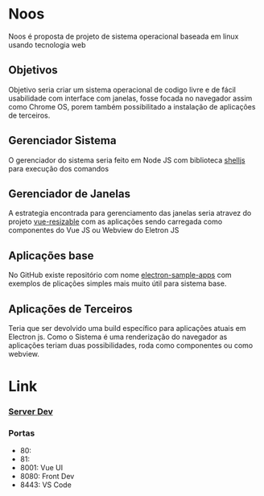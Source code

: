 # Noos
Noos é proposta de projeto de sistema operacional baseada em linux usando tecnologia web 

## Objetivos
Objetivo seria criar um sistema operacional de codigo livre e de fácil usabilidade com interface com janelas, fosse focada no navegador assim como Chrome OS, porem também possibilitado a instalação de aplicações de terceiros.

## Gerenciador Sistema
O gerenciador do sistema seria feito em Node JS com biblioteca [shelljs](https://github.com/shelljs/shelljs) para execução dos comandos

## Gerenciador de Janelas 
A estrategia encontrada para gerenciamento das janelas seria atravez do projeto [vue-resizable](https://github.com/nikitasnv/vue-resizable) com as aplicações sendo carregada como componentes do Vue JS ou Webview do Eletron JS

## Aplicações base
No GitHub existe repositório com nome [electron-sample-apps](https://github.com/hokein/electron-sample-apps) com exemplos de plicações simples mais muito útil para sistema base.

## Aplicações de Terceiros
Teria que ser devolvido uma build específico para aplicações atuais em Electron js.
Como o Sistema é uma renderização do navegador as aplicações teriam duas possibilidades, roda como componentes ou como webview.



# Link
### [Server Dev](http://code-noos.brazilsouth.azurecontainer.io)
### Portas
 * 80: 
 * 81:
 * 8001: Vue UI
 * 8080: Front Dev
 * 8443: VS Code
